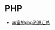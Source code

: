 PHP
================================================

* [丰富的php资源汇总](https://github.com/ziadoz/awesome-php)